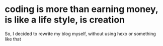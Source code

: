# coding is more than earning money, is like a life style, is creation


So, I decided to rewrite my blog myself, without using hexo or something like that
